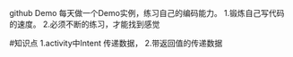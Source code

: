 github Demo 每天做一个Demo实例，练习自己的编码能力。
 1.锻炼自己写代码的速度。 2.必须不断的练习，才能找到感觉

 #知识点
  1.activity中Intent 传递数据，
  2.带返回值的传递数据